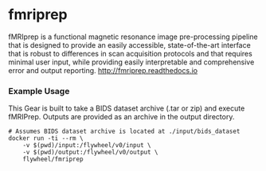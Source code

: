 # fmriprep
fMRIprep is a functional magnetic resonance image pre-processing pipeline that is designed to provide an easily accessible, state-of-the-art interface that is robust to differences in scan acquisition protocols and that requires minimal user input, while providing easily interpretable and comprehensive error and output reporting. http://fmriprep.readthedocs.io

### Example Usage
This Gear is built to take a BIDS dataset archive (.tar or zip) and execute fMRIPrep. Outputs are provided as an archive in the output directory.

```
# Assumes BIDS dataset archive is located at ./input/bids_dataset
docker run -ti --rm \
    -v $(pwd)/input:/flywheel/v0/input \
    -v $(pwd)/output:/flywheel/v0/output \
    flywheel/fmriprep
```
